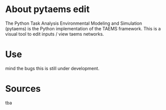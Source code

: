 # About pytaems edit
The Python Task Analysis Environmental Modeling and Simulation (pytaems) is the Python implementation of the TAEMS framework.
This is a visual tool to edit inputs / view taems networks.

# Use

mind the bugs this is still under development.


# Sources
tba





